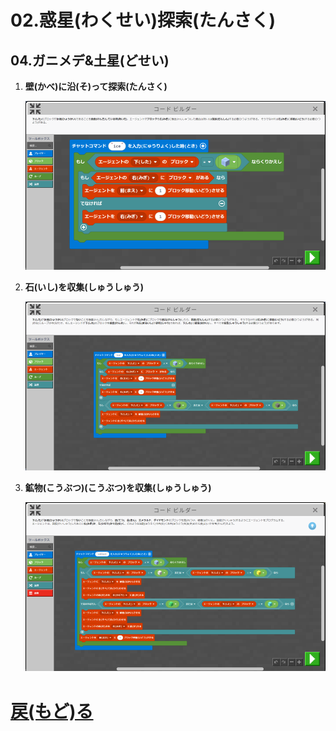 # 02.惑星(わくせい)探索(たんさく)

## 04.ガニメデ&土星(どせい)

1. **壁(かべ)に沿(そ)って探索(たんさく)**

	![01_壁(かべ)に沿(そ)って探索(たんさく)](01_壁に沿って探索.png "01_壁(かべ)に沿(そ)って探索(たんさく)")

1. **石(いし)を収集(しゅうしゅう)**

	![02_石(いし)を収集(しゅうしゅう)](02_石を収集.png "02_石(いし)を収集(しゅうしゅう)")

1. **鉱物(こうぶつ)(こうぶつ)を収集(しゅうしゅう)**

	![03_鉱物(こうぶつ)を収集(しゅうしゅう)](03_鉱物を収集.png "03_鉱物(こうぶつ)を収集(しゅうしゅう)")

# [戻(もど)る](../block02.html)